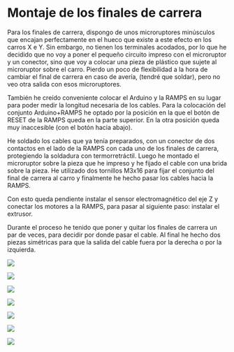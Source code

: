 # Montaje de los finales de carrera

Para los finales de carrera, dispongo de unos microruptores minúsculos que encajan perfectamente en el hueco que existe a este efecto en los carros X e Y. Sin embargo, no tienen los terminales acodados, por lo que he decidido que no voy a poner el pequeño circuito impreso con el microruptor y un conector, sino que voy a colocar una pieza de plástico que sujete al microruptor sobre el carro. Pierdo un poco de flexibilidad a la hora de cambiar el final de carrera en caso de avería, (tendré que soldar), pero no veo otra salida con esos microruptores.

También he creído conveniente colocar el Arduino y la RAMPS en su lugar para poder medir la longitud necesaria de los cables. Para la colocación del conjunto Arduino+RAMPS he optado por la posición en la que el botón de RESET de la RAMPS queda en la parte superior. En la otra posición queda muy inaccesible (con el botón hacia abajo).

He soldado los cables que ya tenía preparados, con un conector de dos contactos en el lado de la RAMPS con cada uno de los finales de carrera, protegiendo la soldadura con termorretráctil. Luego he montado el microruptor sobre la pieza que he impreso y he fijado el cable con una brida sobre la pieza. He utilizado dos tornillos M3x16 para fijar el conjunto del final de carrera al carro y finalmente he hecho pasar los cables hacia la RAMPS.

Con esto queda pendiente instalar el sensor electromagnético del eje Z y conectar los motores a la RAMPS, para pasar al siguiente paso: instalar el extrusor.

Durante el proceso he tenido que poner y quitar los finales de carrera un par de veces, para decidir por donde pasar el cable. Al final he hecho dos piezas simétricas para que la salida del cable fuera por la derecha o por la izquierda.

![](https://lh3.googleusercontent.com/EQa8TJWtc_HT3rbBfRP6ule4XmnwQDXSoBROfCqelQUHR44wlfp3s_hDsWarqNeeBwUK1N7nmA=w1920-h1080-rw-no)

![](https://lh3.googleusercontent.com/H9g_VFZJhqMV06jsu2V2l-baEag2Q1AmzXDKo-M68QJM5pWzHqiLI_3z_hwiMQL5Xj43vR6t1g=w1920-h1080-rw-no)

![](https://lh3.googleusercontent.com/q8xQYRMr6rdtVZao83Q8KS-udGTzI_HRrJkXI8HqvSrFsN07EmEUM7JQMrqxzTdLwQ4IxoG2Hg=w1920-h1080-rw-no)

![](https://lh3.googleusercontent.com/_7nPYfIy8s62SbrlCpp72ec2lSpN_XtoUiVV0ypLc4lm6Q8ALuJ-4WFZjoL38YtgfwX7LIPDVw=w1920-h1080-rw-no)

![](https://lh3.googleusercontent.com/EaXaqxbQkMEFKrropAVmGkvutO_HH5iDSN-Nl79UUnHPl-lWSEttllQnSrfhBjWFJTNjMzJgDw=w1920-h1080-rw-no)

![](https://lh3.googleusercontent.com/q1IklBHkGdQuz044kSB1xmaDGiEmD-593p8i8Q1dOBI2EQ1TiPhf1uZAqAN_V0IkO6h_nOvhxw=w1920-h1080-rw-no)

![](https://lh3.googleusercontent.com/Oz2qnE5YbY4u75BG97P37uDHYUR9G8AeJ5K3XnY-h_A8vmXq3EEc6izSmbLnYdUZf_zXLcw17Q=w1920-h1080-rw-no)

